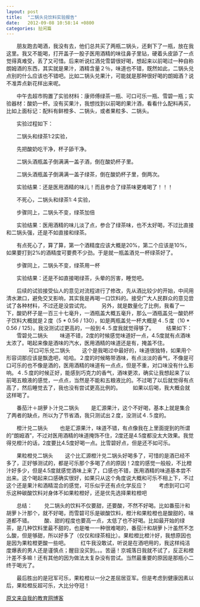 ```yaml
---
layout: post
title:  "二锅头兑饮料实验报告"
date:   2012-09-08 10:58:14 +0800
categories: 扯闲篇
---
```

　　朋友跑去喝酒，我没有去，他们总共买了两瓶二锅头，还剩下了一瓶，放在我这里。我又不能喝，打开盖子一股子医用酒精的味往鼻子里钻，硬着头皮舔了一点觉得真难受，丢了又可惜。后来听说红酒兑雪碧很好喝，想起来以前喝过一种自称朗姆酒的东西，其实就是果汁，酒精含量２％，味道也不错，既然如此，二锅头兑点别的什么应该也不错吧。比如二锅头兑果汁，可能就是那种很好喝的朗姆酒？说不准弄点新花样出来呢。

 <!-- more -->
　　中午去超市购置了实验材料：康师傅绿茶一瓶、可口可乐一瓶、雪碧一瓶；实验器材：酸奶一杯。没有买果汁，我想找到以前喝的果汁酒，看看什么配料再买，比如上面标记：配料有鲜橙多、二锅头，或者果粒多、二锅头。

　　实验过程如下：

　　二锅头和绿茶1:2实验，

　　先把酸奶吃干净，杯子舔干净。

　　二锅头酒瓶盖子倒满满一盖子酒，倒在酸奶杯子里。

　　二锅头酒瓶盖子倒满满一盖子绿茶，倒在酸奶杯子里，倒两次。

　　实验结果：还是医用酒精的味儿！而且参合了绿茶味更难喝了！！！

　　不死心，二锅头和绿茶1:４实验，

　　步骤同上，二锅头不变，绿茶加倍

　　实验结果：医用酒精的味儿淡了点，参合了绿茶味，也不太好喝，不过比直接和二锅头强，还是不如直接和绿茶。

　　有点死心了，算了算，第一个酒精度应该大概是20%，第二个应该是10%，如果要打到2%的酒精度可要费不少劲。于是就一瓶盖酒兑一杯绿茶好了。

　　步骤同上，二锅头不变，绿茶用一杯

　　实验结果：还是不如直接喝绿茶，头晕的厉害，睡觉吧。

　　后续的试验接受仙人的意见对流程进行了修改，先从酒比较少的开始，中间用清水漱口，避免交叉影响，其实我是再喝一口饮料的。接受广大人民群众的意见尝试了各种材料，不过还是没尝试完。
　　另外，就是数量化了比例，我看了一下，酸奶杯子是一百三十七毫升，一酒瓶盖大概五毫升，那么一酒瓶盖兑一酸奶杯子饮料大概就是２度（5 * 0.56 / 130），如是两瓶盖兑一杯大概是４.５度（10 * 0.56 / 125）。我没测试过更高的，一般到４.５度我就觉得够了。
　　结果如下：
　　雪碧兑二锅头
　　味道不错，2度的时候感觉味道好一点，4.5度就有点酒味太浓了。喝起来像是酒味的汽水，医用酒精的味道还是有，掩盖不住。
　　
　　可口可乐兑二锅头
　　这个是我喝过中最好的，味道很独特，如果用个形容词那应该是飘逸吧，哈哈。２度的时候略带酒味，有点淡淡的香气，不像是可口可乐的也不像是酒的，医用酒精的味道有一点点，但是不重，对口味没有什么影响。４.５度的时候正好，能感到巧克力的香气，酒味更浓，确实让我想起来了以前喝五粮液的感觉，一点点，当然是不能和五粮液比的。不过喝了以后就觉得有点高了，然后睡觉去了，我也没有尝试更高比例的。
　　如果以后喝，我大概会就这样喝了。

　　番茄汁＋胡萝卜汁兑二锅头
　　是汇源果汁，这个不好喝，基本上就是集合了两者的缺点，所以为了节省酒，我只测试出２度，没测试４.５度的。

　　橙汁兑二锅头
　　也是汇源果汁，味道不错，有点像我在上里面提到的所谓的“朗姆酒”，不过对医用酒精的味道掩饰不住，2度还是4.5度都没太大效果。我觉得兑橙汁的话，2度要比4.5度好喝一点。比雪碧好点，但是还不如可乐。

　　果粒橙兑二锅头
　　这个比汇源橙汁兑二锅头好喝多了，可惜的是酒已经不多了，正好够测试的，都是可乐那个多喝了点的原因！2度的感觉一般般，不比橙汁好多少，但是4.5度就感觉酒味上来了，口感也不错，医用酒精的味道基本尝不出来。这个喝起来口感确实很好，如果只从这个角度说大概和可乐不相上下，不过这个还是果汁和酒精混合的感觉，可乐似乎还有点化学反应？
　　考虑到可口可乐这种碳酸饮料对身体不如果粒橙好，还是优先选择果粒橙吧

　　总结：
　　兑二锅头的饮料不仅要甜，还要酸，不然不好喝。比如番茄汁和胡萝卜汁那个，就不好喝，而雪碧可乐是碳酸饮料，橙汁和果粒橙也是酸甜的，味道都不错。
　　酸、甜的程度也要高一点，太低了也不好喝。比如最开始的绿茶，是几种饮料里最不甜的，也是唯一一种很难喝的，番茄汁和胡萝卜汁虽然不怎么酸，但是够甜，所以好多了（仅仅和绿茶相比）。果粒橙比橙汁好，我想原因也是因为果粒橙更酸一些吧。
　　红牛我没敢试，听说是在酒吧用的，我这样纯洁度爆表的男人还是谨慎点；醒目没买到。。。苦逼！京城落日我就不试了，反正和橙汁差不多嘛！还有其他的因为做法太复杂没有尝试。当然最重要的原因是那瓶小二终于喝光了。

　　最后胜出的是冠军可乐，果粒橙以一分之差屈居亚军。但是考虑到健康因素以后，果粒橙反超可乐，大比分夺冠！

[原文来自我的教育网博客][教育网博客]

[教育网博客]:http://teacher.edu.cn/pc/article/201209/554454.html
